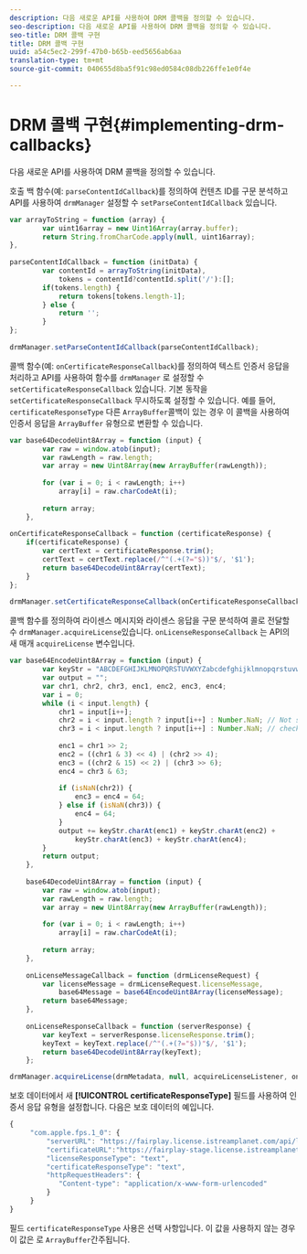 ```yaml
---
description: 다음 새로운 API를 사용하여 DRM 콜백을 정의할 수 있습니다.
seo-description: 다음 새로운 API를 사용하여 DRM 콜백을 정의할 수 있습니다.
seo-title: DRM 콜백 구현
title: DRM 콜백 구현
uuid: a54c5ec2-299f-47b0-b65b-eed5656ab6aa
translation-type: tm+mt
source-git-commit: 040655d8ba5f91c98ed0584c08db226ffe1e0f4e

---
```



# DRM 콜백 구현{#implementing-drm-callbacks}

다음 새로운 API를 사용하여 DRM 콜백을 정의할 수 있습니다.

<!--<a id="section_1090BFDB2C1D4EA4AAC9F9A6EC9DCD51"></a>-->

호출 백 함수(예: `parseContentIdCallback`)를 정의하여 컨텐츠 ID를 구문 분석하고 API를 사용하여 `drmManager` 설정할 수 `setParseContentIdCallback` 있습니다.

```js
var arrayToString = function (array) { 
        var uint16array = new Uint16Array(array.buffer); 
        return String.fromCharCode.apply(null, uint16array); 
}, 
  
parseContentIdCallback = function (initData) { 
        var contentId = arrayToString(initData), 
            tokens = contentId?contentId.split('/'):[]; 
        if(tokens.length) { 
            return tokens[tokens.length-1]; 
        } else { 
            return ''; 
        } 
}; 
   
drmManager.setParseContentIdCallback(parseContentIdCallback);
```

<!--<a id="section_1E082B428EA74D9CA11C052158A83947"></a>-->

콜백 함수(예: `onCertificateResponseCallback`)를 정의하여 텍스트 인증서 응답을 처리하고 API를 사용하여 함수를 `drmManager` 로 설정할 수 `setCertificateResponseCallback` 있습니다. 기본 동작을 `setCertificateResponseCallback` 무시하도록 설정할 수 있습니다. 예를 들어, `certificateResponseType` 다른 `ArrayBuffer`콜백이 있는 경우 이 콜백을 사용하여 인증서 응답을 `ArrayBuffer` 유형으로 변환할 수 있습니다.

```js
var base64DecodeUint8Array = function (input) { 
        var raw = window.atob(input); 
        var rawLength = raw.length; 
        var array = new Uint8Array(new ArrayBuffer(rawLength)); 
 
        for (var i = 0; i < rawLength; i++) 
            array[i] = raw.charCodeAt(i); 
 
        return array; 
    }, 
  
onCertificateResponseCallback = function (certificateResponse) { 
    if(certificateResponse) { 
        var certText = certificateResponse.trim(); 
        certText = certText.replace(/^"(.+(?="$))"$/, '$1'); 
        return base64DecodeUint8Array(certText); 
    } 
}; 
  
drmManager.setCertificateResponseCallback(onCertificateResponseCallback);
```

<!--<a id="section_4DCC1B3ABCED484EB5340A558C9A770A"></a>-->

콜백 함수를 정의하여 라이센스 메시지와 라이센스 응답을 구문 분석하여 콜로 전달할 수 `drmManager.acquireLicense`있습니다. `onLicenseResponseCallback` 는 API의 새 매개 `acquireLicense` 변수입니다.

```js
var base64EncodeUint8Array = function (input) { 
        var keyStr = "ABCDEFGHIJKLMNOPQRSTUVWXYZabcdefghijklmnopqrstuvwxyz0123456789+/="; 
        var output = ""; 
        var chr1, chr2, chr3, enc1, enc2, enc3, enc4; 
        var i = 0; 
        while (i < input.length) { 
            chr1 = input[i++]; 
            chr2 = i < input.length ? input[i++] : Number.NaN; // Not sure if the index 
            chr3 = i < input.length ? input[i++] : Number.NaN; // checks are needed here 
  
            enc1 = chr1 >> 2; 
            enc2 = ((chr1 & 3) << 4) | (chr2 >> 4); 
            enc3 = ((chr2 & 15) << 2) | (chr3 >> 6); 
            enc4 = chr3 & 63; 
  
            if (isNaN(chr2)) { 
                enc3 = enc4 = 64; 
            } else if (isNaN(chr3)) { 
                enc4 = 64; 
            } 
            output += keyStr.charAt(enc1) + keyStr.charAt(enc2) + 
                keyStr.charAt(enc3) + keyStr.charAt(enc4); 
        } 
        return output; 
    }, 
  
    base64DecodeUint8Array = function (input) { 
        var raw = window.atob(input); 
        var rawLength = raw.length; 
        var array = new Uint8Array(new ArrayBuffer(rawLength)); 
  
        for (var i = 0; i < rawLength; i++) 
            array[i] = raw.charCodeAt(i); 
  
        return array; 
    }, 
  
    onLicenseMessageCallback = function (drmLicenseRequest) { 
        var licenseMessage = drmLicenseRequest.licenseMessage, 
            base64Message = base64EncodeUint8Array(licenseMessage); 
        return base64Message; 
    }, 
  
    onLicenseResponseCallback = function (serverResponse) { 
        var keyText = serverResponse.licenseResponse.trim(); 
        keyText = keyText.replace(/^"(.+(?="$))"$/, '$1'); 
        return base64DecodeUint8Array(keyText); 
    };

drmManager.acquireLicense(drmMetadata, null, acquireLicenseListener, onLicenseMessageCallback, onLicenseResponseCallback);
```

보호 데이터에서 새 **[!UICONTROL certificateResponseType]** 필드를 사용하여 인증서 응답 유형을 설정합니다. 다음은 보호 데이터의 예입니다.

```js
{ 
     "com.apple.fps.1_0": { 
         "serverURL": "https://fairplay.license.istreamplanet.com/api/license/9d3ed760-3ba9-4042-b4a4-07e0d8069200", 
         "certificateURL":"https://fairplay-stage.license.istreamplanet.com/api/AppCert/9d3ed760-3ba9-4042-b4a4-07e0d8069200", 
         "licenseResponseType": "text", 
         "certificateResponseType": "text", 
         "httpRequestHeaders": { 
            "Content-type": "application/x-www-form-urlencoded" 
         } 
     } 
}
```

필드 `certificateResponseType` 사용은 선택 사항입니다. 이 값을 사용하지 않는 경우 이 값은 로 `ArrayBuffer`간주됩니다.

